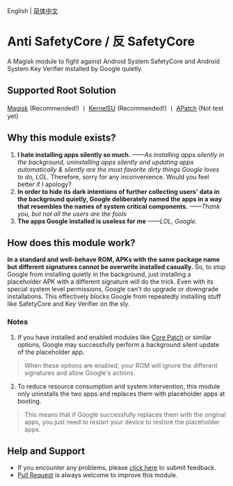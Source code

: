 English | [简体中文](webpage/localized/README_ZH-CN.md)

# **Anti SafetyCore / 反 SafetyCore**
A Magisk module to fight against Android System SafetyCore and Android System Key Verifier installed by Google quietly.

## Supported Root Solution
[Magisk](https://github.com/topjohnwu/Magisk) (Recommended!) 丨 [KernelSU](https://github.com/tiann/KernelSU) (Recommended!) 丨 [APatch](https://github.com/bmax121/APatch) (Not test yet)

## Why this module exists?

1. **I hate installing apps silently so much.** *——As installing apps silently in the background, uninstalling apps silently and updating apps automatically & silently are the most favorite dirty things Google loves to do, LOL.*
Therefore, sorry for any inconvenience. Would you feel better if I apology?
2. **In order to hide its dark intentions of further collecting users' data in the background quietly, Google deliberately named the apps in a way that resembles the names of system critical components.** *——Thank you, but not all the users are the fools*
3. **The apps Google installed is useless for me** *——LOL, Google.*

## How does this module work?

**In a standard and well-behave ROM, APKs with the same package name but different signatures cannot be overwrite installed casually.**
So, to stop Google from installing quietly in the background, just installing a placeholder APK with a different signature will do the trick.
Even with its special system level permissions, Google can't do upgrade or downgrade installations.
This effectively blocks Google from repeatedly installing stuff like SafetyCore and Key Verifier on the sly.

### Notes

1. If you have installed and enabled modules like [Core Patch](https://github.com/LSPosed/CorePatch) or similar options, Google may successfully perform a background silent update of the placeholder app.
> When these options are enabled, your ROM will ignore the different signatures and allow Google's actions.
2. To reduce resource consumption and system intervention, this module only uninstalls the two apps and replaces them with placeholder apps at booting.
> This means that if Google successfully replaces them with the original apps, you just need to restart your device to restore the placeholder apps.

## Help and Support

- If you encounter any problems, please [click here](https://github.com/Astoritin/AntiSafetyCore/issues) to submit feedback.
- [Pull Request](https://github.com/Astoritin/AntiSafetyCore/pulls) is always welcome to improve this module.
